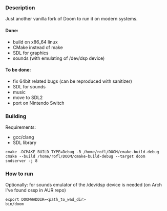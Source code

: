 ### Description
Just another vanilla fork of Doom to run it on modern systems.

#### Done:
- build on x86_64 linux
- CMake instead of make
- SDL for graphics 
- sounds (with emulating of /dev/dsp device)

#### To be done:
- fix 64bit related bugs (can be reproduced with sanitizer)
- SDL for sounds
- music
- move to SDL2
- port on Nintendo Switch

### Building

Requirements:
- gcc/clang
- SDL library

```
cmake -DCMAKE_BUILD_TYPE=Debug -B /home/rofl/DOOM/cmake-build-debug
cmake --build /home/rofl/DOOM/cmake-build-debug --target doom sndserver -j 8
```

### How to run

Optionally: for sounds emulator of the /dev/dsp device is needed (on Arch I've found ossp in AUR repo)

```
export DOOMWADDIR=<path_to_wad_dir>
bin/doom
```